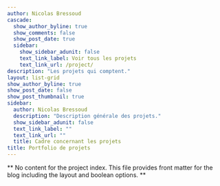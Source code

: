 ```yaml
---
author: Nicolas Bressoud
cascade:
  show_author_byline: true
  show_comments: false
  show_post_date: true
  sidebar:
    show_sidebar_adunit: false
    text_link_label: Voir tous les projets
    text_link_url: /project/
description: "Les projets qui comptent."
layout: list-grid
show_author_byline: true
show_post_date: false
show_post_thumbnail: true
sidebar:
  author: Nicolas Bressoud
  description: "Description générale des projets."
  show_sidebar_adunit: false
  text_link_label: ""
  text_link_url: ""
  title: Cadre concernant les projets
title: Portfolio de projets
---
```


** No content for the project index. This file provides front matter for the blog including the layout and boolean options. **
